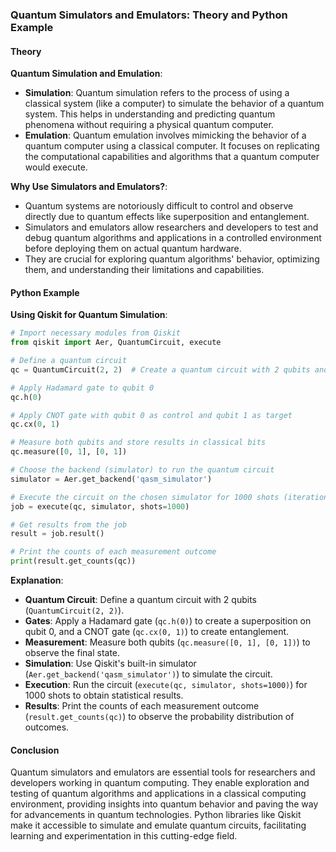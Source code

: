 ### Quantum Simulators and Emulators: Theory and Python Example

#### Theory

**Quantum Simulation and Emulation**:
- **Simulation**: Quantum simulation refers to the process of using a classical system (like a computer) to simulate the behavior of a quantum system. This helps in understanding and predicting quantum phenomena without requiring a physical quantum computer.
- **Emulation**: Quantum emulation involves mimicking the behavior of a quantum computer using a classical computer. It focuses on replicating the computational capabilities and algorithms that a quantum computer would execute.

**Why Use Simulators and Emulators?**:
- Quantum systems are notoriously difficult to control and observe directly due to quantum effects like superposition and entanglement.
- Simulators and emulators allow researchers and developers to test and debug quantum algorithms and applications in a controlled environment before deploying them on actual quantum hardware.
- They are crucial for exploring quantum algorithms' behavior, optimizing them, and understanding their limitations and capabilities.

#### Python Example

**Using Qiskit for Quantum Simulation**:

```python
# Import necessary modules from Qiskit
from qiskit import Aer, QuantumCircuit, execute

# Define a quantum circuit
qc = QuantumCircuit(2, 2)  # Create a quantum circuit with 2 qubits and 2 classical bits

# Apply Hadamard gate to qubit 0
qc.h(0)

# Apply CNOT gate with qubit 0 as control and qubit 1 as target
qc.cx(0, 1)

# Measure both qubits and store results in classical bits
qc.measure([0, 1], [0, 1])

# Choose the backend (simulator) to run the quantum circuit
simulator = Aer.get_backend('qasm_simulator')

# Execute the circuit on the chosen simulator for 1000 shots (iterations)
job = execute(qc, simulator, shots=1000)

# Get results from the job
result = job.result()

# Print the counts of each measurement outcome
print(result.get_counts(qc))
```

**Explanation**:
- **Quantum Circuit**: Define a quantum circuit with 2 qubits (`QuantumCircuit(2, 2)`).
- **Gates**: Apply a Hadamard gate (`qc.h(0)`) to create a superposition on qubit 0, and a CNOT gate (`qc.cx(0, 1)`) to create entanglement.
- **Measurement**: Measure both qubits (`qc.measure([0, 1], [0, 1])`) to observe the final state.
- **Simulation**: Use Qiskit's built-in simulator (`Aer.get_backend('qasm_simulator')`) to simulate the circuit.
- **Execution**: Run the circuit (`execute(qc, simulator, shots=1000)`) for 1000 shots to obtain statistical results.
- **Results**: Print the counts of each measurement outcome (`result.get_counts(qc)`) to observe the probability distribution of outcomes.

#### Conclusion

Quantum simulators and emulators are essential tools for researchers and developers working in quantum computing. They enable exploration and testing of quantum algorithms and applications in a classical computing environment, providing insights into quantum behavior and paving the way for advancements in quantum technologies. Python libraries like Qiskit make it accessible to simulate and emulate quantum circuits, facilitating learning and experimentation in this cutting-edge field.
